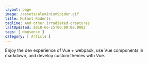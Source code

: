 ```yaml
---
layout: page
image: /assets/aluminiumSpider.gif
title: Mutant Rodents
tagline: And other irradiated creatures
lastUpdated: 2018-06-25T00:00:00.000Z
tags: [ Nonsense ]
category: [ Article ]
---
```

Enjoy the dev experience of Vue + webpack, use Vue components in markdown, and develop custom themes with Vue.
<!-- more -->
